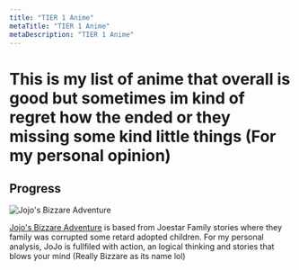 ```yaml
---
title: "TIER 1 Anime"
metaTitle: "TIER 1 Anime"
metaDescription: "TIER 1 Anime"
---
```

# This is my list of anime that overall is good but sometimes im kind of regret how the ended or they missing some kind little things (For my personal opinion)
## Progress
![Jojo's Bizzare Adventure](https://cdn.myanimelist.net/images/anime/3/40409.jpg "Jojo's Bizzare Adventure")

[Jojo's Bizzare Adventure](https://myanimelist.net/anime/14719/JoJo_no_Kimyou_na_Bouken_TV) is based from Joestar Family stories where they family was corrupted some retard adopted children.
For my personal analysis, JoJo is fullfiled with action, an logical thinking and stories that blows your mind (Really Bizzare as its name lol)
